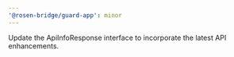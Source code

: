 ```yaml
---
'@rosen-bridge/guard-app': minor
---
```


Update the ApiInfoResponse interface to incorporate the latest API enhancements.
